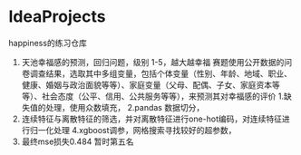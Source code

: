 # IdeaProjects
happiness的练习仓库
1.  天池幸福感的预测，回归问题，级别  1-5，越大越幸福
    赛题使用公开数据的问卷调查结果，选取其中多组变量，包括个体变量（性别、年龄、地域、职业、健康、婚姻与政治面貌等等）、家庭变量（父母、配偶、子女、家庭资本等等）、社会态度（公平、信用、公共服务等等），来预测其对幸福感的评价
  1.缺失值的处理，使用众数填充，
  2.pandas 数据切分，
  3. 连续特征与离散特征的筛选，并对离散特征进行one-hot编码，对连续特征进行归一化处理
  4.xgboost调参，网格搜索寻找较好的超参数，
  5. 最终mse损失0.484     暂时第五名 
